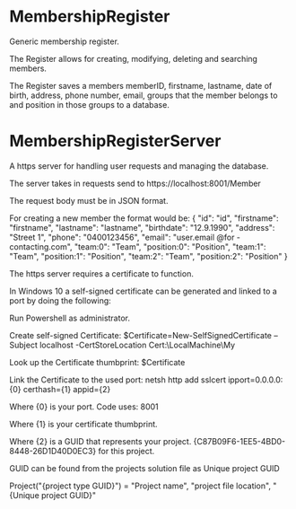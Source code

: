 # MembershipRegister
Generic membership register.

The Register allows for creating, modifying, deleting and searching members.

The Register saves a members memberID, firstname, lastname, date of birth, address, phone number, email, groups that the member belongs to and position in those groups to a database.

# MembershipRegisterServer
A https server for handling user requests and managing the database.

The server takes in requests send to https://localhost:8001/Member

The request body must be in JSON format.

For creating a new member the format would be: 
{
	"id": "id",
	"firstname": "firstname",
	"lastname": "lastname",
	"birthdate": "12.9.1990",
	"address": "Street 1",
	"phone": "0400123456",
	"email": "user.email @for - contacting.com",
	"team:0": "Team",
	"position:0": "Position",
	"team:1": "Team",
	"position:1": "Position",
	"team:2": "Team",
	"position:2": "Position"
}

The https server requires a certificate to function.

In Windows 10 a self-signed certificate can be generated and linked to a port by doing the following:

Run Powershell as administrator.

Create self-signed Certificate:
$Certificate=New-SelfSignedCertificate –Subject localhost -CertStoreLocation Cert:\LocalMachine\My

Look up the Certificate thumbprint:
$Certificate

Link the Certificate to the used port:
netsh http add sslcert ipport=0.0.0.0:{0} certhash={1} appid={2}

Where {0} is your port. Code uses: 8001

Where {1} is your certificate thumbprint.

Where {2} is a GUID that represents your project. {C87B09F6-1EE5-4BD0-8448-26D1D40D0EC3} for this project.

GUID can be found from the projects solution file as Unique project GUID

Project("{project type GUID}") = "Project name", "project file location", "{Unique project GUID}"